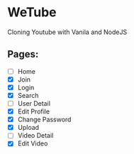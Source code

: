 # WeTube

Cloning Youtube with Vanila and NodeJS

## Pages:

- [ ] Home
- [x] Join
- [x] Login
- [x] Search
- [ ] User Detail
- [x] Edit Profile
- [x] Change Password
- [x] Upload 
- [ ] Video Detail
- [x] Edit Video